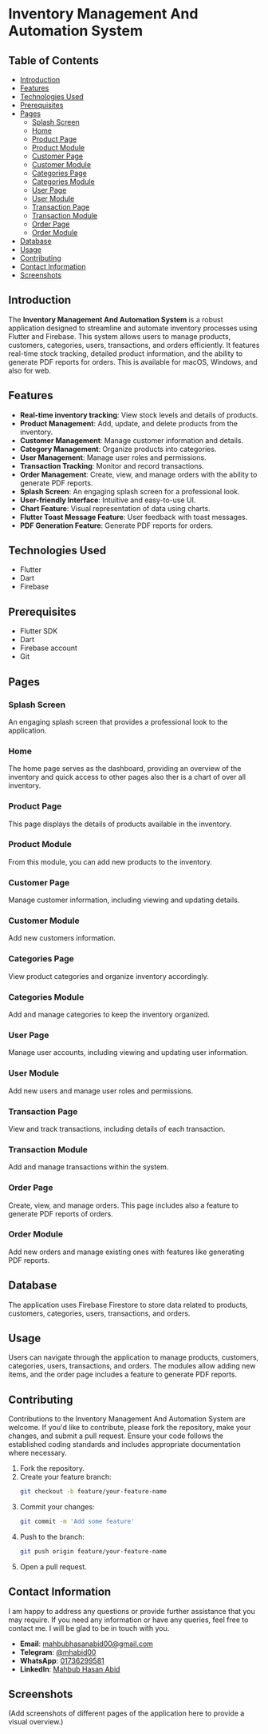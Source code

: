 # Inventory Management And Automation System

## Table of Contents
- [Introduction](#introduction)
- [Features](#features)
- [Technologies Used](#technologies-used)
- [Prerequisites](#prerequisites)
- [Pages](#pages)
  - [Splash Screen](#splash-screen)
  - [Home](#home)
  - [Product Page](#product-page)
  - [Product Module](#product-module)
  - [Customer Page](#customer-page)
  - [Customer Module](#customer-module)
  - [Categories Page](#categories-page)
  - [Categories Module](#categories-module)
  - [User Page](#user-page)
  - [User Module](#user-module)
  - [Transaction Page](#transaction-page)
  - [Transaction Module](#transaction-module)
  - [Order Page](#order-page)
  - [Order Module](#order-module)
- [Database](#database)
- [Usage](#usage)
- [Contributing](#contributing)
- [Contact Information](#contact-information)
- [Screenshots](#screenshots)

## Introduction
The **Inventory Management And Automation System** is a robust application designed to streamline and automate inventory processes using Flutter and Firebase. This system allows users to manage products, customers, categories, users, transactions, and orders efficiently. It features real-time stock tracking, detailed product information, and the ability to generate PDF reports for orders. This is available for macOS, Windows, and also for  web.



## Features
- **Real-time inventory tracking**: View stock levels and details of products.
- **Product Management**: Add, update, and delete products from the inventory.
- **Customer Management**: Manage customer information and details.
- **Category Management**: Organize products into categories.
- **User Management**: Manage user roles and permissions.
- **Transaction Tracking**: Monitor and record transactions.
- **Order Management**: Create, view, and manage orders with the ability to generate PDF reports.
- **Splash Screen**: An engaging splash screen for a professional look.
- **User-friendly Interface**: Intuitive and easy-to-use UI.
- **Chart Feature**: Visual representation of data using charts.
- **Flutter Toast Message Feature**: User feedback with toast messages.
- **PDF Generation Feature**: Generate PDF reports for orders.

## Technologies Used
- Flutter
- Dart
- Firebase

## Prerequisites
- Flutter SDK
- Dart
- Firebase account
- Git


## Pages

### Splash Screen
An engaging splash screen that provides a professional look to the application.

### Home
The home page serves as the dashboard, providing an overview of the inventory and quick access to other pages also ther is a chart of over all inventory.

### Product Page
This page displays the details of products available in the inventory.

### Product Module
From this module, you can add new products to the inventory.

### Customer Page
Manage customer information, including viewing and updating details.

### Customer Module
Add new customers  information.

### Categories Page
View product categories and organize inventory accordingly.

### Categories Module
Add and manage categories to keep the inventory organized.

### User Page
Manage user accounts, including viewing and updating user information.

### User Module
Add new users and manage user roles and permissions.

### Transaction Page
View and track transactions, including details of each transaction.

### Transaction Module
Add and manage transactions within the system.

### Order Page
Create, view, and manage orders. This page includes also a feature to generate PDF reports of orders.

### Order Module
Add new orders and manage existing ones with features like generating PDF reports.

## Database
The application uses Firebase Firestore to store data related to products, customers, categories, users, transactions, and orders.

## Usage
Users can navigate through the application to manage products, customers, categories, users, transactions, and orders. The modules allow adding new items, and the order page includes a feature to generate PDF reports.

## Contributing
Contributions to the Inventory Management And Automation System are welcome. If you'd like to contribute, please fork the repository, make your changes, and submit a pull request. Ensure your code follows the established coding standards and includes appropriate documentation where necessary.

1. Fork the repository.
2. Create your feature branch:
   ```sh
   git checkout -b feature/your-feature-name
   ```
3. Commit your changes:
   ```sh
   git commit -m 'Add some feature'
   ```
4. Push to the branch:
   ```sh
   git push origin feature/your-feature-name
   ```
5. Open a pull request.


## Contact Information
I am happy to address any questions or provide further assistance that you may require. If you need any information or have any queries, feel free to contact me. I will be glad to be in touch with you.

- **Email**: [mahbubhasanabid00@gmail.com](mailto:mahbubhasanabid00@gmail.com)
- **Telegram**: [@mhabid00](https://t.me/mhabid00)
- **WhatsApp**: [01736299581](https://wa.me/8801736299581)
- **LinkedIn**: [Mahbub Hasan Abid](https://www.linkedin.com/in/mahbub-hasan-abid/)

## Screenshots
(Add screenshots of different pages of the application here to provide a visual overview.)
